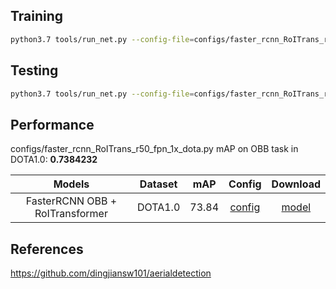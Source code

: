 ## Training
```sh
python3.7 tools/run_net.py --config-file=configs/faster_rcnn_RoITrans_r50_fpn_1x_dota.py --task=train
```

## Testing
```sh
python3.7 tools/run_net.py --config-file=configs/faster_rcnn_RoITrans_r50_fpn_1x_dota.py --task=test
```

## Performance
configs/faster_rcnn_RoITrans_r50_fpn_1x_dota.py
mAP on OBB task in DOTA1.0: <b>0.7384232</b>

|    Models     | Dataset | mAP    | Config     | Download   |
| :-----------: | :-----: | :----: | :--------: | :--------: |
| FasterRCNN OBB + RoITransformer| DOTA1.0 | 73.84  | [config](configs/faster_rcnn_RoITrans_r50_fpn_1x_dota.py) | [model](https://cloud.tsinghua.edu.cn/f/55fe6380928f4a6582f8/?dl=1) |

## References
https://github.com/dingjiansw101/aerialdetection